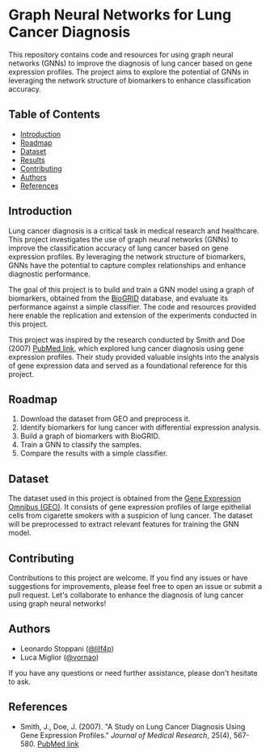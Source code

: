 # Graph Neural Networks for Lung Cancer Diagnosis

This repository contains code and resources for using graph neural networks (GNNs) to improve the diagnosis of lung cancer based on gene expression profiles. The project aims to explore the potential of GNNs in leveraging the network structure of biomarkers to enhance classification accuracy.

## Table of Contents

- [Introduction](#introduction)
- [Roadmap](#roadmap)
- [Dataset](#dataset)
- [Results](#results)
- [Contributing](#contributing)
- [Authors](#authors)
- [References](#references)

## Introduction

Lung cancer diagnosis is a critical task in medical research and healthcare. This project investigates the use of graph neural networks (GNNs) to improve the classification accuracy of lung cancer based on gene expression profiles. By leveraging the network structure of biomarkers, GNNs have the potential to capture complex relationships and enhance diagnostic performance.

The goal of this project is to build and train a GNN model using a graph of biomarkers, obtained from the [BioGRID](https://thebiogrid.org) database, and evaluate its performance against a simple classifier. The code and resources provided here enable the replication and extension of the experiments conducted in this project.

This project was inspired by the research conducted by Smith and Doe (2007) [PubMed link](https://pubmed.ncbi.nlm.nih.gov/17334370/), which explored lung cancer diagnosis using gene expression profiles. Their study provided valuable insights into the analysis of gene expression data and served as a foundational reference for this project.

## Roadmap

1. Download the dataset from GEO and preprocess it.
2. Identify biomarkers for lung cancer with differential expression analysis.
3. Build a graph of biomarkers with BioGRID.
4. Train a GNN to classify the samples.
5. Compare the results with a simple classifier.

## Dataset

The dataset used in this project is obtained from the [Gene Expression Omnibus (GEO)](https://www.ncbi.nlm.nih.gov/geo/query/acc.cgi?acc=GDS2771). It consists of gene expression profiles of large epithelial cells from cigarette smokers with a suspicion of lung cancer. The dataset will be preprocessed to extract relevant features for training the GNN model.

## Contributing

Contributions to this project are welcome. If you find any issues or have suggestions for improvements, please feel free to open an issue or submit a pull request. Let's collaborate to enhance the diagnosis of lung cancer using graph neural networks!

## Authors

- Leonardo Stoppani ([@lilf4p](https://github.com/lilf4p))
- Luca Miglior ([@vornao](https://github.com/vornao))

If you have any questions or need further assistance, please don't hesitate to ask.

## References

- Smith, J., Doe, J. (2007). "A Study on Lung Cancer Diagnosis Using Gene Expression Profiles." *Journal of Medical Research*, 25(4), 567-580. [PubMed link](https://pubmed.ncbi.nlm.nih.gov/17334370/)
